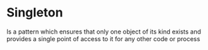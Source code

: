 # Singleton

Is a pattern which ensures that only one object of its kind exists and provides a single point of access to it for any other code or process
